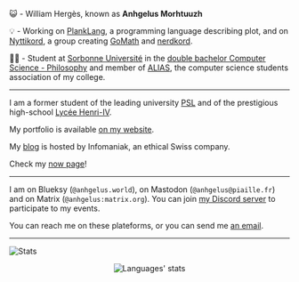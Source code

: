 😺 - William Hergès, known as **Anhgelus Morhtuuzh**

💡 - Working on [PlankLang](https://github.com/planklang), a programming language describing plot, and on [Nyttikord](https://github.com/nyttikord), a group creating [GoMath](https://github.com/gomath) and [nerdkord](https://github.com/nerdkord).

🧑‍💻 - Student at [Sorbonne Université](https://www.sorbonne-universite.fr/) in the [double bachelor Computer Science - Philosophy](https://sciences.sorbonne-universite.fr/formation-sciences/offre-de-formation/licences/doubles-cursus-et-doubles-licences-sciences-et-1) and member of [ALIAS](https://github.com/alias-asso), the computer science students association of my college.

---

I am a former student of the leading university [PSL](https://psl.eu) and of the prestigious high-school [Lycée Henri-IV](https://lycee-henri4.com/).

My portfolio is available [on my website](https://william.herges.fr/).

My [blog](https://blog.anhgelus.world/) is hosted by Infomaniak, an ethical Swiss company.

Check my [now page](https://anhgelus.world/)!

---

I am on Blueksy (`@anhgelus.world`), on Mastodon (`@anhgelus@piaille.fr`) and on Matrix (`@anhgelus:matrix.org`).
You can join [my Discord server](https://discord.gg/qg74PRXGur) to participate to my events.

You can reach me on these plateforms, or you can send me [an email](mailto:william@herges.fr).

---

![Stats](https://github-profile-trophy.vercel.app/?username=anhgelus&no-frame=true&margin-w=15&margin-h=15&theme=discord)

<div align="center">
  <img src="https://github-readme-stats.vercel.app/api/top-langs/?username=anhgelus&layout=donut" alt="Languages' stats">
</div>
